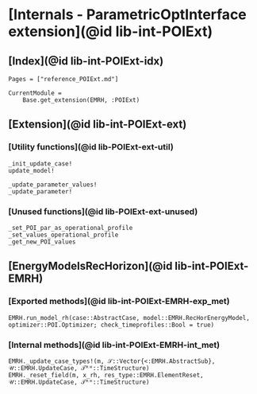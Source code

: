 # [Internals - ParametricOptInterface extension](@id lib-int-POIExt)

## [Index](@id lib-int-POIExt-idx)

```@index
Pages = ["reference_POIExt.md"]
```

```@meta
CurrentModule =
    Base.get_extension(EMRH, :POIExt)
```

## [Extension](@id lib-int-POIExt-ext)

### [Utility functions](@id lib-POIExt-ext-util)

```@docs
_init_update_case!
update_model!
```

```@docs
_update_parameter_values!
_update_parameter!
```

### [Unused functions](@id lib-POIExt-ext-unused)

```@docs
_set_POI_par_as_operational_profile
_set_values_operational_profile
_get_new_POI_values
```

## [EnergyModelsRecHorizon](@id lib-int-POIExt-EMRH)

### [Exported methods](@id lib-int-POIExt-EMRH-exp_met)

```@docs
EMRH.run_model_rh(case::AbstractCase, model::EMRH.RecHorEnergyModel, optimizer::POI.Optimizer; check_timeprofiles::Bool = true)
```

### [Internal methods](@id lib-int-POIExt-EMRH-int_met)

```@docs
EMRH._update_case_types!(m, 𝒮::Vector{<:EMRH.AbstractSub}, 𝒰::EMRH.UpdateCase, 𝒯ᴿᴴ::TimeStructure)
EMRH._reset_field(m, x_rh, res_type::EMRH.ElementReset, 𝒰::EMRH.UpdateCase, 𝒯ᴿᴴ::TimeStructure)
```
